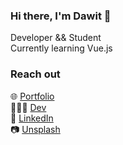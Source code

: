 ### Hi there, I'm Dawit 👋

Developer && Student <br>
Currently learning Vue.js <br>

### Reach out
🌐 [Portfolio](https://oneminch.dev) <br>
👨🏾‍💻 [Dev](https://dev.to/oneminch) <br>
💼 [LinkedIn](https://linkedin.com/in/dawwito) <br>
📷 [Unsplash](https://unsplash.com/oneminch) <br>

<!-- Here are some ideas to get you started:

- 🔭 I’m currently working on ...
- 🌱 I’m currently learning Vue.js
- 👯 I’m looking to collaborate on ...
- 🤔 I’m looking for help with ...
- 💬 Ask me about ...
- 📫 How to reach me: ...
- 😄 Pronouns: ...
- ⚡ Fun fact: ...
-->
